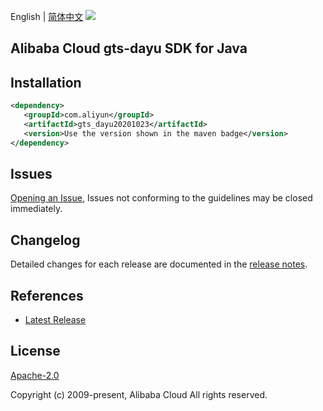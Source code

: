 English | [简体中文](README-CN.md)
![](https://aliyunsdk-pages.alicdn.com/icons/AlibabaCloud.svg)

## Alibaba Cloud gts-dayu SDK for Java

## Installation

```xml
<dependency>
   <groupId>com.aliyun</groupId>
   <artifactId>gts_dayu20201023</artifactId>
   <version>Use the version shown in the maven badge</version>
</dependency>
```

## Issues
[Opening an Issue](https://github.com/aliyun/alibabacloud-sdk/issues/new), Issues not conforming to the guidelines may be closed immediately.

## Changelog
Detailed changes for each release are documented in the [release notes](./ChangeLog.txt).

## References
* [Latest Release](https://github.com/aliyun/alibabacloud-sdk/tree/master/java)

## License
[Apache-2.0](http://www.apache.org/licenses/LICENSE-2.0)

Copyright (c) 2009-present, Alibaba Cloud All rights reserved.